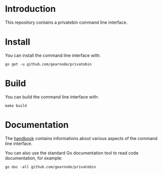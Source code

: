 # Introduction
This repository contains a privatebin command line interface.

# Install
You can install the command line interface with:

	go get -u github.com/gearnode/privatebin

# Build
You can build the command line interface with:

	make build

# Documentation
The [handbook](doc/handbook.md) contains informations about various
aspects of the command line interface.

You can also use the standard Go documentation tool to read code
documentation, for example:

	go doc -all github.com/gearnode/privatebin

